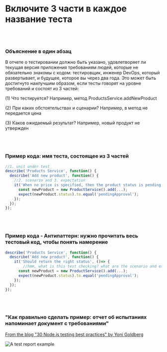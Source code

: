 # Включите 3 части в каждое название теста

<br/><br/>

### Объяснение в один абзац

В отчете о тестировании должно быть указано, удовлетворяет ли текущая версия приложения требованиям людей, которые не обязательно знакомы с кодом: тестировщик, инженер DevOps, который развертывает, и будущее, которое вы через два года. Это может быть достигнуто наилучшим образом, если тесты говорят на уровне требований и состоят из 3 частей:

(1) Что тестируется? Например, метод ProductsService.addNewProduct

(2) При каких обстоятельствах и сценарии? Например, в метод не передается цена

(3) Каков ожидаемый результат? Например, новый продукт не утвержден

<br/><br/>

### Пример кода: имя теста, состоящее из 3 частей
```javascript
//1. unit under test
describe('Products Service', function() {
  describe('Add new product', function() {
    //2. scenario and 3. expectation
    it('When no price is specified, then the product status is pending approval', ()=> {
      const newProduct = new ProductService().add(...);
      expect(newProduct.status).to.equal('pendingApproval');
    });
  });
});
```

<br/><br/>

### Пример кода - Антипаттерн: нужно прочитать весь тестовый код, чтобы понять намерение
```javascript
describe('Products Service', function() {
  describe('Add new product', function() {
    it('Should return the right status', ()=> {
        //hmm, what is this test checking? what are the scenario and expectation?
      const newProduct = new ProductService().add(...);
      expect(newProduct.status).to.equal('pendingApproval');
    });
  });
});
```

<br/><br/>

### "Как правильно сделать пример: отчет об испытаниях напоминает документ с требованиями"

 [From the blog "30 Node.js testing best practices" by Yoni Goldberg](https://medium.com/@me_37286/yoni-goldberg-javascript-nodejs-testing-best-practices-2b98924c9347)

 ![A test report example](https://github.com/i0natan/nodebestpractices/blob/master/assets/images/test-report-like-requirements.jpeg "A test report example")

<br/><br/>